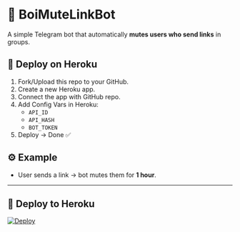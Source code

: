 # 🤖 BoiMuteLinkBot

A simple Telegram bot that automatically **mutes users who send links** in groups.

## 🚀 Deploy on Heroku
1. Fork/Upload this repo to your GitHub.
2. Create a new Heroku app.
3. Connect the app with GitHub repo.
4. Add Config Vars in Heroku:
   - `API_ID`
   - `API_HASH`
   - `BOT_TOKEN`
5. Deploy → Done ✅

## ⚙️ Example
- User sends a link → bot mutes them for **1 hour**.

---
## 🚀 Deploy to Heroku  

[![Deploy](https://www.herokucdn.com/deploy/button.svg)](https://heroku.com/deploy?template=https://github.com/Yewsdhi/DpZword)
